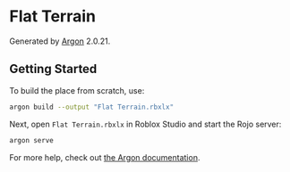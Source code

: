 # Flat Terrain

Generated by [Argon](https://github.com/argon-rbx/argon) 2.0.21.

## Getting Started

To build the place from scratch, use:

```bash
argon build --output "Flat Terrain.rbxlx"
```

Next, open `Flat Terrain.rbxlx` in Roblox Studio and start the Rojo server:

```bash
argon serve
```

For more help, check out [the Argon documentation](https://argon.wiki/docs/intro).
